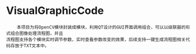 # VisualGraphicCode
        本项目为将OpenCV模块封装成模块，利用QT设计的GUI界面调用组合，可以以级联器的形式组合图像处理流程图，并且
    流程图支持各个模块实时调节参数，实时查看参数改变的效果，后续支持一键生成流程图相关代码存放于TXT文本中。
    
